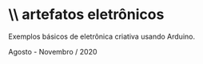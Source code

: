 # \\\\ artefatos eletrônicos

Exemplos básicos de eletrônica criativa usando Arduino.

Agosto - Novembro / 2020
